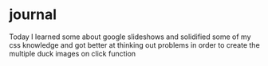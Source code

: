 # journal

Today I learned some about google slideshows and solidified some of my css knowledge and
got better at thinking out problems in order to create the multiple duck images on click
function
